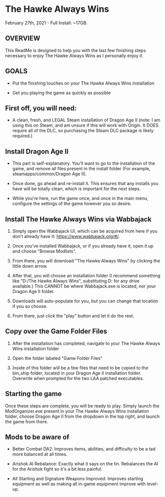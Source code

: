 # The Hawke Always Wins

February 27th, 2021 - Full Install: ~17GB.


## OVERVIEW

This ReadMe is designed to help you with the last few finishing steps necessary to enjoy The Hawke Always Wins as I personally enjoy it. 


## GOALS

-  Put the finishing touches on your The Hawke Always Wins installation

-  Get you playing the game as quickly as possible


## First off, you will need:

-   A clean, fresh, and LEGAL Steam installation of Dragon Age II (note: I am using this on Steam, and am unsure if this will work with Origin. It DOES require all of the DLC, so purchasing the Steam DLC package is likely required.)


## Install Dragon Age II

- This part is self-explanatory. You'll want to go to the installation of the game, and remove all files present in the install folder (For example, steamapps/common/Dragon Age II). 

- Once done, go ahead and re-install it. This ensures that any installs you have will be totally clean, which is important for the next steps. 

- While you're here, run the game once, and once in the main menu, configure the settings of the game however you so desire.


Install The Hawke Always Wins via Wabbajack
-----------------------------------------

1.  Simply open the Wabbajack UI, which can be acquired from here if you don't already have it: <https://www.wabbajack.org/#/>. 

2.  Once you've installed Wabbajack, or if you already have it, open it up and choose "Browse Modlists". 

3.  From there, you will download "The Hawke Always Wins" by clicking the little down arrow. 

4.  After that, you will choose an installation folder (I recommend something like "D:/The Hawke Always Wins", substituting D: for any drive available.) This CANNOT be where Wabbajack.exe is located, nor your Dragon Age II folder.

5.  Downloads will auto-populate for you, but you can change that location if you so choose. 

6.  From there, just click the "play" button and let it do the rest.


Copy over the Game Folder Files
------------------------------------------------

1. After the installation has completed, navigate to your The Hawke Always Wins installation folder

2. Open the folder labeled "Game Folder Files"

3. Inside of this folder will be a few files that need to be copied to the bin_ship folder, located in your Dragon Age II installation folder. Overwrite when prompted for the two LAA patched executables.


## Starting the game

Once these steps are complete, you will be ready to play. Simply launch the ModOrganizer.exe present in your The Hawke Always Wins installation folder, choose Dragon Age II from the dropdown in the top right, and launch the game from there.


## Mods to be aware of

- Better Combat DA2: Improves items, abilities, and difficulty to be a tad more balanced at all times.

- Arishok AI Rebalance: Exactly what it says on the tin. Rebalances the AI for the Arishok fight so it's a bit less painful.

- All Starting and Signature Weapons Improved: Improves starting equipment as well as making all in-game equipment improve with level-up.
